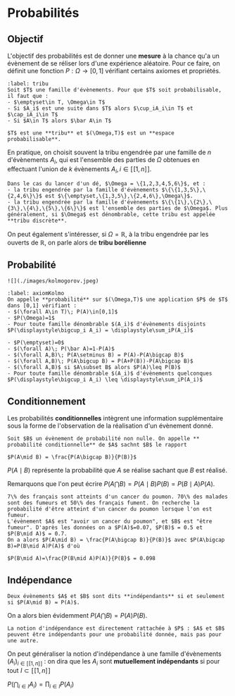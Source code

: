 # Probabilités
## Objectif
L'objectif des probabilités est de donner une **mesure** à la chance qu'a un évènement de se réliser lors d'une expérience aléatoire. Pour ce faire, on définit une fonction $P:\Omega\rightarrow [0,1]$ vérifiant certains axiomes et propriétés.

````{prf:definition} Tribu
:label: tribu
Soit $T$ une famille d'évènements. Pour que $T$ soit probabilisable, il faut que :
- $\emptyset\in T, \Omega\in T$
- Si $A_i$ est une suite dans $T$ alors $\cup_iA_i\in T$ et $\cap_iA_i\in T$
- Si $A\in T$ alors $\bar A\in T$

$T$ est une **tribu** et $(\Omega,T)$ est un **espace probabilisable**.
````
En pratique, on choisit souvent la tribu engendrée par une famille de $n$ d'évènements $A_i$, qui est l'ensemble des parties de $\Omega$ obtenues en effectuant l'union de $k$ évènements $A_i,i\in [\![1,n]\!]$.

````{prf:example}
Dans le cas du lancer d'un dé, $\Omega = \{1,2,3,4,5,6\}$, et : 
- la tribu engendrée par la famille d'évènements $\{\{1,3,5\},\{2,4,6\}\}$ est $\{\emptyset,\{1,3,5\},\{2,4,6\},\Omega\}$.
- la tribu engendrée par la famille d'évènements $\{\{1\},\{2\},\{3\},\{4\},\{5\},\{6\}\}$ est l'ensemble des parties de $\Omega$. Plus généralement, si $\Omega$ est dénombrable, cette tribu est appelée **tribu discrète**.
````
On peut également s'intéresser, si $\Omega=\mathbb R$, à la tribu engendrée par les ouverts de $\mathbb{R}$, on parle alors de **tribu borélienne**

## Probabilité
```{margin} A. Kolmogorov
![](./images/kolmogorov.jpeg)
```
```{prf:axiom} Axiomatique de Kolmogorov
:label: axiomKolmo
On appelle **probabilité** sur $(\Omega,T)$ une application $P$ de $T$ dans [0,1] vérifiant :
- $(\forall A\in T)\; P(A)\in[0,1]$
- $P(\Omega)=1$
- Pour toute famille dénombrable $(A_i)$ d'évènements disjoints $P(\displaystyle\bigcup_i A_i) = \displaystyle\sum_iP(A_i)$
```
````{prf:property}
- $P(\emptyset)=0$
- $(\forall A)\; P(\bar A)=1-P(A)$
- $(\forall A,B)\; P(A\setminus B) = P(A)-P(A\bigcap B)$
- $(\forall A,B)\; P(A\bigcup B) = P(A+P(B))-P(A\bigcap B)$
- $(\forall A,B)$ si $A\subset B$ alors $P(A)\leq P(B)$
- Pour toute famille dénombrable $(A_i)$ d'évènements quelconques $P(\displaystyle\bigcup_i A_i) \leq \displaystyle\sum_iP(A_i)$
````
## Conditionnement
Les probabilités **conditionnelles** intègrent une information supplémentaire sous la forme de l'observation de la réalisation d'un évènement donné.
````{prf:definition} Probabilité conditionnelle
Soit $B$ un évènement de probabilité non nulle. On appelle ** probabilité conditionnelle** de $A$ sachnt $B$ le rapport 

$P(A\mid B) = \frac{P(A\bigcap B)}{P(B)}$
````
$P(A\mid B)$ représente la probabilité que $A$ se réalise sachant que $B$ est réalisé. 

Remarquons que l'on peut écrire $P(A\bigcap B) = P(A\mid B)P(B) = P(B\mid A)P(A)$.

````{prf:example}
7\% des français sont atteints d'un cancer du poumon. 70\% des malades sont des fumeurs et 50\% des français fument. On recherche la probabilité d'être atteint d'un cancer du poumon lorsque l'on est fumeur.
L'évènement $A$ est "avoir un cancer du poumon", et $B$ est "être fumeur". D'après les données on a $P(A)$=0.07, $P(B)$ = 0.5 et $P(B\mid A)$ = 0.7. 
On a alors $P(A\mid B) = \frac{P(A\bigcap B)}{P(B)}$ avec $P(A\bigcap B)=P(B\mid A)P(A)$ d'où

$P(B\mid A)=\frac{P(B\mid A)P(A)}{P(B}$ = 0.098
````

## Indépendance
````{prf:definition} Indépendance
Deux évènements $A$ et $B$ sont dits **indépendants** si et seulement si $P(A\mid B) = P(A)$.
````
On a alors bien évidemment $P(A\bigcap B) = P(A)P(B)$.

```{prf:remark}
La notion d'indépendance est directement rattachée à $P$ : $A$ et $B$ peuvent être indépendants pour une probabilité donnée, mais pas pour une autre.
```
On peut généraliser la notion d'indépendance à une famille d'évènements $(A_i)_{i\in[\![1,n]\!]}$ : on dira que les $A_i$ sont **mutuellement indépendants** si pour tout $I\subset [\![1,n]\!]$

$P\left (\displaystyle\bigcap_{i\in I} A_i\right ) = \displaystyle\prod_{i\in I} P(A_i)$

